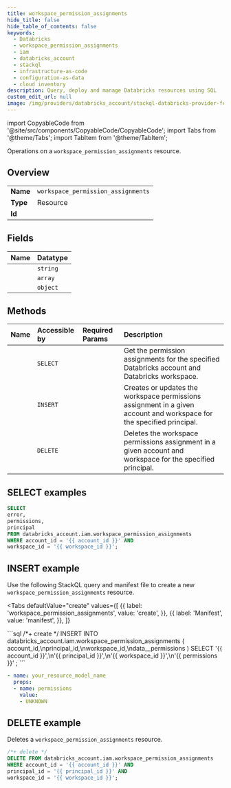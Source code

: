 ```yaml
---
title: workspace_permission_assignments
hide_title: false
hide_table_of_contents: false
keywords:
  - Databricks
  - workspace_permission_assignments
  - iam
  - databricks_account
  - stackql
  - infrastructure-as-code
  - configuration-as-data
  - cloud inventory
description: Query, deploy and manage Databricks resources using SQL
custom_edit_url: null
image: /img/providers/databricks_account/stackql-databricks-provider-featured-image.png
---
```


import CopyableCode from '@site/src/components/CopyableCode/CopyableCode';
import Tabs from '@theme/Tabs';
import TabItem from '@theme/TabItem';

Operations on a <code>workspace_permission_assignments</code> resource.  

## Overview
<table><tbody>
<tr><td><b>Name</b></td><td><code>workspace_permission_assignments</code></td></tr>
<tr><td><b>Type</b></td><td>Resource</td></tr>
<tr><td><b>Id</b></td><td><CopyableCode code="databricks_account.iam.workspace_permission_assignments" /></td></tr>
</tbody></table>

## Fields
| Name | Datatype |
|:-----|:---------|
| <CopyableCode code="error" /> | `string` |
| <CopyableCode code="permissions" /> | `array` |
| <CopyableCode code="principal" /> | `object` |

## Methods
| Name | Accessible by | Required Params | Description |
|:-----|:--------------|:----------------|:------------|
| <CopyableCode code="list" /> | `SELECT` | <CopyableCode code="account_id, workspace_id" /> | Get the permission assignments for the specified Databricks account and Databricks workspace. |
| <CopyableCode code="createorupdate" /> | `INSERT` | <CopyableCode code="account_id, principal_id, workspace_id" /> | Creates or updates the workspace permissions assignment in a given account and workspace for the specified principal. |
| <CopyableCode code="delete" /> | `DELETE` | <CopyableCode code="account_id, principal_id, workspace_id" /> | Deletes the workspace permissions assignment in a given account and workspace for the specified principal. |

## SELECT examples

```sql
SELECT
error,
permissions,
principal
FROM databricks_account.iam.workspace_permission_assignments
WHERE account_id = '{{ account_id }}' AND
workspace_id = '{{ workspace_id }}';
```

## INSERT example

Use the following StackQL query and manifest file to create a new <code>workspace_permission_assignments</code> resource.

<Tabs
    defaultValue="create"
    values={[
        {{ label: 'workspace_permission_assignments', value: 'create', }},
        {{ label: 'Manifest', value: 'manifest', }},
    ]}
>
<TabItem value="create">
```sql
/*+ create */
INSERT INTO databricks_account.iam.workspace_permission_assignments (
account_id,\nprincipal_id,\nworkspace_id,\ndata__permissions
)
SELECT 
'{{ account_id }}',\n'{{ principal_id }}',\n'{{ workspace_id }}',\n'{{ permissions }}'
;
```

</TabItem>
<TabItem value="manifest">

```yaml
- name: your_resource_model_name
  props:
  - name: permissions
    value:
    - UNKNOWN

```

</TabItem>
</Tabs>

## DELETE example

Deletes a <code>workspace_permission_assignments</code> resource.

```sql
/*+ delete */
DELETE FROM databricks_account.iam.workspace_permission_assignments
WHERE account_id = '{{ account_id }}' AND
principal_id = '{{ principal_id }}' AND
workspace_id = '{{ workspace_id }}';
```
